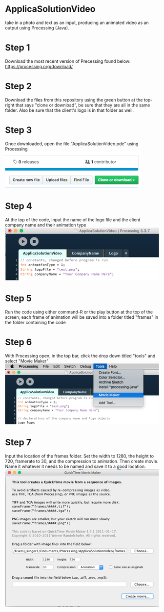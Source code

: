 # ApplicaSolutionVideo
take in a photo and text as an input, producing an animated video as an output using Processing (Java).

<h1> Step 1 </h1>
Download the most recent version of Precessing found below: <a href = "https://processing.org/download/">https://processing.org/download/</a>

<h1> Step 2 </h1>
Download the files from this repository using the green button at the top-right that says "clone or download", be sure that they are all in the same folder. Also be sure that the client's logo is in that folder as well.

<h1> Step 3 </h1>
Once downloaded, open the file "ApplicaSolutionVideo.pde" using Processing
<img src="assets/downloadButton.png">

<h1> Step 4 </h1>
At the top of the code, input the name of the logo file and the client company name and their animation type
<img src="assets/inputInfo.png">

<h1> Step 5 </h1>
Run the code using either command-R or the play button at the top of the screen; each frame of animation will be saved into a folder titled "frames" in the folder containing the code

<h1> Step 6 </h1>
With Processing open, in the top bar, click the drop down titled "tools" and select "Movie Maker"
<img src="assets/toolsMovieMaker.png"> 

<h1> Step 7 </h1>
Input the location of the frames folder. Set the width to 1280, the height to 720, framerate to 30, and the compression to animation. Then create movie. Name it whatever it needs to be named and save it to a good location.
<img src="assets/movieMaker.png">
